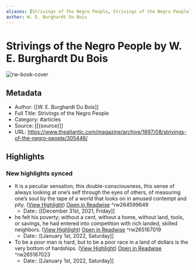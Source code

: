 ```yaml
---
aliases: [Strivings of the Negro People, Strivings of the Negro People]
author: W. E. Burghardt Du Bois
---
```

# Strivings of the Negro People by W. E. Burghardt Du Bois

![rw-book-cover](https://readwise-assets.s3.amazonaws.com/static/images/article4.6bc1851654a0.png)

## Metadata
- Author: [[W. E. Burghardt Du Bois]]
- Full Title: Strivings of the Negro People
- Category: #articles
- Source: [[{source}]]
- URL: https://www.theatlantic.com/magazine/archive/1897/08/strivings-of-the-negro-people/305446/

## Highlights
### New highlights synced
- It is a peculiar sensation, this double-consciousness, this sense of always looking at one’s self through the eyes of others, of measuring one’s soul by the tape of a world that looks on in amused contempt and pity. ([View Highlight](https://read.readwise.io/read/01fr8kbsnazeemc8p7sgwgywhe)) [Open in Readwise](https://readwise.io/open/264599649) ^rw264599649
    - Date:: [[December 31st, 2021, Friday]]
- he felt his poverty; without a cent, without a home, without land, tools, or savings, he had entered into competition with rich landed, skilled neighbors. ([View Highlight](https://read.readwise.io/read/01frbzkt993m6ftgg4km3jdhnh)) [Open in Readwise](https://readwise.io/open/265167019) ^rw265167019
    - Date:: [[January 1st, 2022, Saturday]]
- To be a poor man is hard, but to be a poor race in a land of dollars is the very bottom of hardships. ([View Highlight](https://read.readwise.io/read/01frbzm1d0ek2cdcf7j1vh7zer)) [Open in Readwise](https://readwise.io/open/265167023) ^rw265167023
    - Date:: [[January 1st, 2022, Saturday]]

